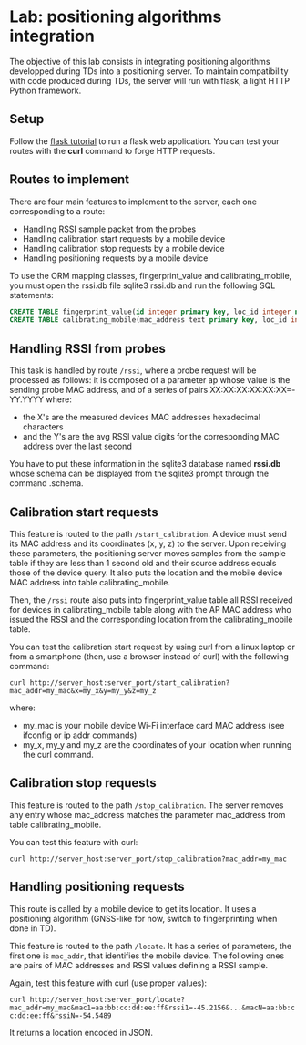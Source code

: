 # Lab: positioning algorithms integration

The objective of this lab consists in integrating positioning algorithms developped during TDs into a positioning server.
To maintain compatibility with code produced during TDs, the server will run with flask, a light HTTP Python framework.

## Setup

Follow the [flask tutorial](https://flask.palletsprojects.com/en/1.0.x/quickstart/) to run a flask web application.
You can test your routes with the **curl** command to forge HTTP requests.

## Routes to implement

There are four main features to implement to the server, each one corresponding to a route:

- Handling RSSI sample packet from the probes
- Handling calibration start requests by a mobile device
- Handling calibration stop requests by a mobile device
- Handling positioning requests by a mobile device

To use the ORM mapping classes, fingerprint_value and calibrating_mobile, you must open the rssi.db file sqlite3 rssi.db and run the following SQL statements:

```sql
CREATE TABLE fingerprint_value(id integer primary key, loc_id integer not null, ap_id integer not null, foreign key(ap_id) references accesspoint(id), foreign key(loc_id) references location(id));
CREATE TABLE calibrating_mobile(mac_address text primary key, loc_id integer not null, foreign key(loc_id) references location(id));
```

## Handling RSSI from probes

This task is handled by route `/rssi`, where a probe request will be processed as follows: it is composed of a parameter ap whose value is the sending probe MAC address, and of a series of pairs XX:XX:XX:XX:XX:XX=-YY.YYYY where:

- the X's are the measured devices MAC addresses hexadecimal characters
- and the Y's are the avg RSSI value digits for the corresponding MAC address over the last second

You have to put these information in the sqlite3 database named **rssi.db** whose schema can be displayed from the sqlite3 prompt through the command .schema.

## Calibration start requests

This feature is routed to the path `/start_calibration`. A device must send its MAC address and its coordinates (x, y, z) to the server. Upon receiving these parameters, the positioning server moves samples from the sample table if they are less than 1 second old and their source address equals those of the device query. It also puts the location and the mobile device MAC address into table calibrating_mobile.

Then, the `/rssi` route also puts into fingerprint_value table all RSSI received for devices in calibrating_mobile table along with the AP MAC address who issued the RSSI and the corresponding location from the calibrating_mobile table.

You can test the calibration start request by using curl from a linux laptop or from a smartphone (then, use a browser instead of curl) with the following command:

`curl http://server_host:server_port/start_calibration?mac_addr=my_mac&x=my_x&y=my_y&z=my_z`

where:

- my_mac is your mobile device Wi-Fi interface card MAC address (see ifconfig or ip addr commands)
- my_x, my_y and my_z are the coordinates of your location when running the curl command.

## Calibration stop requests

This feature is routed to the path `/stop_calibration`. The server removes any entry whose mac_address matches the parameter mac_address from table calibrating_mobile.

You can test this feature with curl:

`curl http://server_host:server_port/stop_calibration?mac_addr=my_mac`

## Handling positioning requests

This route is called by a mobile device to get its location. It uses a positioning algorithm (GNSS-like for now, switch to fingerprinting when done in TD).

This feature is routed to the path `/locate`. It has a series of parameters, the first one is `mac_addr`, that identifies the mobile device.
The following ones are pairs of MAC addresses and RSSI values defining a RSSI sample.

Again, test this feature with curl (use proper values):

`curl http://server_host:server_port/locate?mac_addr=my_mac&mac1=aa:bb:cc:dd:ee:ff&rssi1=-45.2156&...&macN=aa:bb:cc:dd:ee:ff&rssiN=-54.5489`

It returns a location encoded in JSON.
